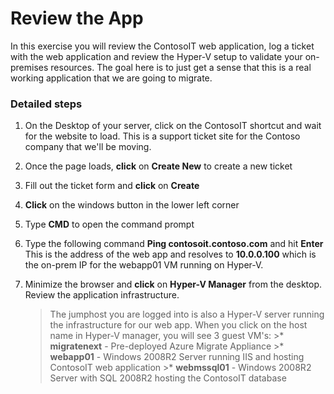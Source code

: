# Review the App

In this exercise you will review the ContosoIT web application, log a ticket with the web application and review the Hyper-V setup to validate your on-premises resources.  The goal here is to just get a sense that this is a real working application that we are going to migrate.

### Detailed steps

1. On the Desktop of your server, click on the ContosoIT shortcut and wait for the website to load.  This is a support ticket site for the Contoso company that we'll be moving.
2. Once the page loads, **click** on **Create New** to create a new ticket
3. Fill out the ticket form and **click** on **Create**
4. **Click** on the windows button in the lower left corner
5. Type **CMD** to open the command prompt
6. Type the following command **Ping contosoit.contoso.com** and hit **Enter**
This is the address of the web app and resolves to **10.0.0.100** which is the on-prem IP for the webapp01 VM running on Hyper-V.
7. Minimize the browser and **click** on **Hyper-V Manager** from the desktop. Review the application infrastructure.

	>The jumphost you are logged into is also a Hyper-V server running the infrastructure for our web app. When you click on the host name in Hyper-V manager, **<inject key="jumphostVmName" />** you will see 3 guest VM's:
     	>*  **migratenext** - Pre-deployed Azure Migrate Appliance
     	>*  **webapp01** - Windows 2008R2 Server running IIS and hosting ContosoIT web application
     	>*  **webmssql01** - Windows 2008R2 Server with SQL 2008R2 hosting the ContosoIT database
